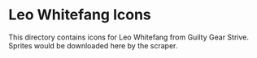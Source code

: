 # Leo Whitefang Icons

This directory contains icons for Leo Whitefang from Guilty Gear Strive.
Sprites would be downloaded here by the scraper.
